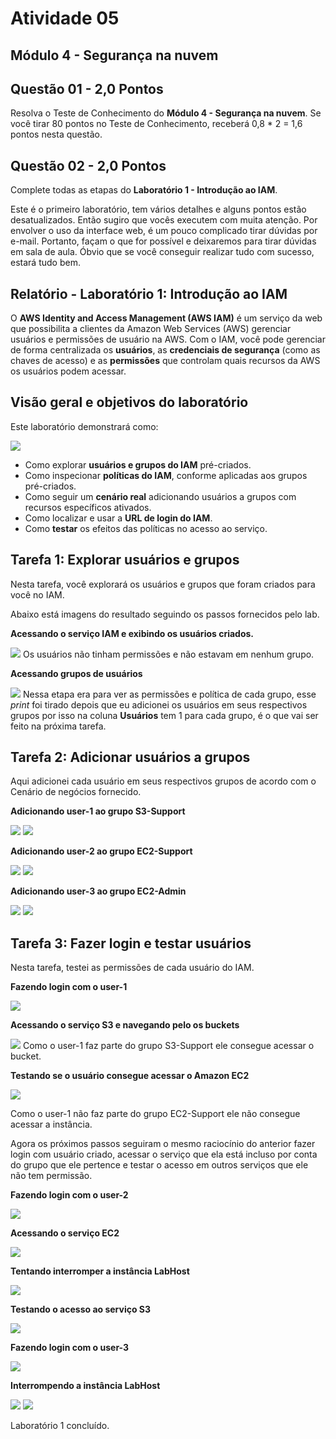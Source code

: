 # Atividade 05

## Módulo 4 - Segurança na nuvem

## Questão 01 - 2,0 Pontos
Resolva o Teste de Conhecimento do **Módulo 4 - Segurança na nuvem**. Se você tirar 80 pontos no Teste de Conhecimento, receberá 0,8 * 2 = 1,6 pontos nesta questão.

## Questão 02 - 2,0 Pontos
Complete todas as etapas do **Laboratório 1 - Introdução ao IAM**.

Este é o primeiro laboratório, tem vários detalhes e alguns pontos estão desatualizados. Então sugiro que vocês executem com muita atenção. Por envolver o uso da interface web, é um pouco complicado tirar dúvidas por e-mail. Portanto, façam o que for possível e deixaremos para tirar dúvidas em sala de aula. Óbvio que se você conseguir realizar tudo com sucesso, estará tudo bem.

## Relatório - Laboratório 1: Introdução ao IAM

O **AWS Identity and Access Management (AWS IAM)** é um serviço da web que possibilita a clientes da Amazon Web Services (AWS) gerenciar usuários e permissões de usuário na AWS. Com o IAM, você pode gerenciar de forma centralizada os **usuários**, as **credenciais de segurança** (como as chaves de acesso) e as **permissões** que controlam quais recursos da AWS os usuários podem acessar.

## Visão geral e objetivos do laboratório

Este laboratório demonstrará como:

![](./imagens/lab-scenario.jpeg)
- Como explorar **usuários e grupos do IAM** pré-criados.
- Como inspecionar **políticas do IAM**, conforme aplicadas aos grupos pré-criados.
- Como seguir um **cenário real** adicionando usuários a grupos com recursos específicos ativados.
- Como localizar e usar a **URL de login do IAM**.
- Como **testar** os efeitos das políticas no acesso ao serviço.

## Tarefa 1: Explorar usuários e grupos

Nesta tarefa, você explorará os usuários e grupos que foram criados para você no IAM.

Abaixo está imagens do resultado seguindo os passos fornecidos pelo lab.

**Acessando o serviço IAM e exibindo os usuários criados.**

![](./imagens/001.png)
Os usuários não tinham permissões e não estavam em nenhum grupo.

**Acessando grupos de usuários**

![](./imagens/002.png)
Nessa etapa era para ver as permissões e política de cada grupo, esse _print_ foi tirado depois que eu adicionei os usuários em seus respectivos grupos por isso na coluna **Usuários** tem 1 para cada grupo, é o que vai ser feito na próxima tarefa.

## Tarefa 2: Adicionar usuários a grupos

Aqui adicionei cada usuário em seus respectivos grupos de acordo com o Cenário de negócios fornecido.

**Adicionando user-1 ao grupo S3-Support**

![](./imagens/003.png)
![](./imagens/004.png)

**Adicionando user-2 ao grupo EC2-Support**

![](./imagens/005.png)
![](./imagens/006.png)

**Adicionando user-3 ao grupo EC2-Admin**

![](./imagens/007.png)
![](./imagens/008.png)

## Tarefa 3: Fazer login e testar usuários

Nesta tarefa, testei as permissões de cada usuário do IAM.

**Fazendo login com o user-1**

![](./imagens/009.png)

**Acessando o serviço S3 e navegando pelo os buckets**

![](./imagens/010.png)
Como o user-1 faz parte do grupo S3-Support ele consegue acessar o bucket.

**Testando se o usuário consegue acessar o Amazon EC2**

![](./imagens/011.png)

Como o user-1 não faz parte do grupo EC2-Support ele não consegue acessar a instância.

Agora os próximos passos seguiram o mesmo raciocínio do anterior fazer login com usuário criado, acessar o serviço que ela está incluso por conta do grupo que ele pertence e testar o acesso em outros serviços que ele não tem permissão.

**Fazendo login com o user-2**

![](./imagens/012.png)

**Acessando o serviço EC2**

![](./imagens/013.png)

**Tentando interromper a instância LabHost**

![](./imagens/014.png)

**Testando o acesso ao serviço S3**

![](./imagens/015.png)

**Fazendo login com o user-3**

![](./imagens/016.png)

**Interrompendo a instância LabHost**

![](./imagens/017.png)
![](./imagens/018.png)

Laboratório 1 concluído.